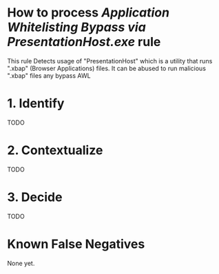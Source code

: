 # How to process *Application Whitelisting Bypass via PresentationHost.exe* rule
This rule Detects usage of "PresentationHost" which is a utility that runs ".xbap" (Browser Applications) files. It can be abused to run malicious ".xbap" files any bypass AWL

# 1. Identify
TODO

# 2. Contextualize
TODO

# 3. Decide
TODO

# Known False Negatives
None yet.
